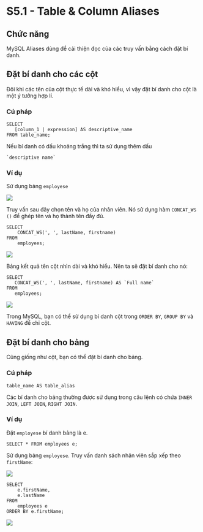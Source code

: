 # S5.1 - Table & Column Aliases

## Chức năng
MySQL Aliases dùng để cải thiện đọc của các truy vấn bằng cách đặt bí danh.

## Đặt bí danh cho các cột
Đôi khi các tên của cột thực tế dài và khó hiểu, vì vậy đặt bí danh cho cột là một ý tưởng hợp lí.

### Cú pháp
```
SELECT 
   [column_1 | expression] AS descriptive_name
FROM table_name;
```

Nếu bí danh có dấu khoảng trắng thì ta sử dụng thêm dấu 
```
`descriptive name`
```

### Ví dụ
Sử dụng bảng `employese` 

<img src = "https://i.imgur.com/CjSGH6D.png">

Truy vấn sau đây chọn tên và họ của nhân viên. Nó sử dụng hàm `CONCAT_WS ()` để ghép tên và họ thành tên đầy đủ.
```
SELECT 
    CONCAT_WS(', ', lastName, firstname)
FROM
    employees;
```
<img src = "https://i.imgur.com/oAuCcDu.png">


Bảng kết quả tên cột nhìn dài và khó hiểu. Nên ta sẽ đặt bí danh cho nó:
```
SELECT
   CONCAT_WS(', ', lastName, firstname) AS `Full name`
FROM
   employees;
```
<img src = "https://i.imgur.com/LGRY2H1.png">

Trong MySQL, bạn có thể sử dụng bí danh cột trong `ORDER BY`, `GROUP BY` và `HAVING` để chỉ cột.

## Đặt bí danh cho bảng
Cũng giống như cột, bạn có thể đặt bí danh cho bảng.
### Cú pháp
```
table_name AS table_alias
```

Các bí danh cho bảng thường được sử dụng trong câu lệnh có chứa `INNER JOIN`, `LEFT JOIN`, `RIGHT JOIN`.

### Ví dụ
Đặt `employese` bí danh bảng là e.
```
SELECT * FROM employees e;
```

Sử dụng bảng `employese`. Truy vấn danh sách nhân viên sắp xếp theo `firstName`:

<img src = "https://i.imgur.com/CjSGH6D.png">

```
SELECT 
    e.firstName, 
    e.lastName
FROM
    employees e
ORDER BY e.firstName;
```
<img src = "https://i.imgur.com/vfBHx4S.png">